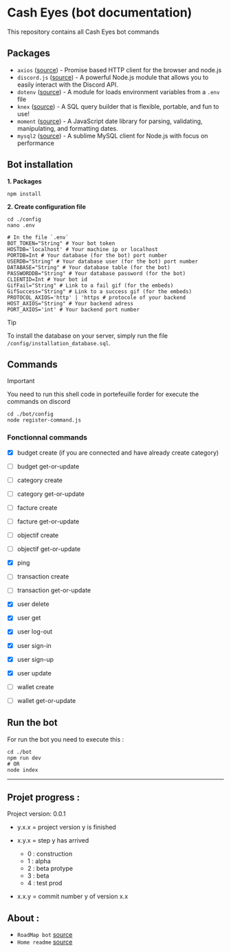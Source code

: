 # Cash Eyes (bot documentation)

This repository contains all Cash Eyes bot commands

## Packages 

- `axios` ([source](https://www.npmjs.com/package/axios)) - Promise based HTTP client for the browser and node.js
- `discord.js` ([source](https://www.npmjs.com/package/discord.js)) - A powerful Node.js module that allows you to easily interact with the Discord API.
- `dotenv` ([source](https://www.npmjs.com/package/dotenv)) - A module for loads environment variables from a `.env` file 
- `knex` ([source](https://www.npmjs.com/package/knex)) - A SQL query builder that is flexible, portable, and fun to use!
- `moment` ([source](https://www.npmjs.com/package/moment)) - A JavaScript date library for parsing, validating, manipulating, and formatting dates.
- `mysql2` ([source](https://www.npmjs.com/package/mysql2)) - A sublime MySQL client for Node.js with focus on performance

## Bot installation

**1. Packages**

```shell
npm install
```

**2. Create configuration file**
```shell
cd ./config
nano .env
```

```env
# In the file `.env`
BOT_TOKEN="String" # Your bot token
HOSTDB='localhost' # Your machine ip or localhost
PORTDB=Int # Your database (for the bot) port number
USERDB="String" # Your database user (for the bot) port number
DATABASE="String" # Your database table (for the bot)
PASSWORDDB="String" # Your database password (for the bot)
CLIENTID=Int # Your bot id
GifFail="String" # Link to a fail gif (for the embeds)
GifSuccess="String" # Link to a success gif (for the embeds)
PROTOCOL_AXIOS='http' | 'https # protocole of your backend
HOST_AXIOS="String" # Your backend adress
PORT_AXIOS='int' # Your backend port number
```
> [!TIP]
> To install the database on your server, simply run the file `/config/installation_database.sql`.


## Commands

> [!IMPORTANT]
> You need to run this shell code in portefeuille forder for execute the commands on discord
```shell
cd ./bot/config
node register-command.js
```

### Fonctionnal commands
- [x] budget create (if you are connected and have already create category)
- [ ] budget get-or-update
- [ ] category create
- [ ] category get-or-update
- [ ] facture create
- [ ] facture get-or-update
- [ ] objectif create
- [ ] objectif get-or-update
- [x] ping
- [ ] transaction create
- [ ] transaction get-or-update
- [x] user delete
- [x] user get
- [x] user log-out
- [x] user sign-in
- [x] user sign-up
- [x] user update
- [ ] wallet create
- [ ] wallet get-or-update


## Run the bot
For run the bot you need to execute this :
```shell
cd ./bot
npm run dev
# OR
node index
```

------------
## Projet progress :

Project version: 0.0.1
- y.x.x = project version y is finished
- x.y.x = step y has arrived 
    - 0 : construction
    - 1 : alpha
    - 2 : beta protype
    - 3 : beta
    - 4 : test prod

- x.x.y = commit number y of version x.x

## About :
- `RoadMap bot` [source](./RoadMap.md)
- `Home readme` [source](../README.md)